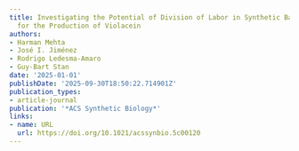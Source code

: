 ```yaml
---
title: Investigating the Potential of Division of Labor in Synthetic Bacterial Communities
  for the Production of Violacein
authors:
- Harman Mehta
- José I. Jiménez
- Rodrigo Ledesma‐Amaro
- Guy‐Bart Stan
date: '2025-01-01'
publishDate: '2025-09-30T18:50:22.714901Z'
publication_types:
- article-journal
publication: '*ACS Synthetic Biology*'
links:
- name: URL
  url: https://doi.org/10.1021/acssynbio.5c00120
---
```

